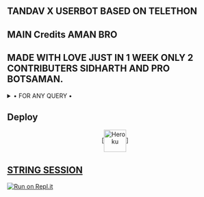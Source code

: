 ## TANDAV X USERBOT BASED ON TELETHON 

## MAIN Credits AMAN BRO 

## MADE WITH LOVE JUST IN 1 WEEK ONLY 2 CONTRIBUTERS SIDHARTH AND PRO BOTSAMAN.

<details>

  <summary> • FOR ANY QUERY • </summary>
<h2 align="center"> <a href="https://t.me/TAMDAV_X_USERBOT">JOIN OUR SUPPORT GROUP</a></h2>

</details>





## Deploy
<p align="center"><a href="https://heroku.com/deploy?template=https://github.com/SHIVGULSHAN/HEROKU-PACK"> [<img align="center" alt="Heroku" width="52px" src="https://www.nicepng.com/png/full/223-2233246_heroku-logo-salesforce-heroku.png" />]


## STRING SESSION
[![Run on Repl.it](https://repl.it/badge/github/STARKGANG/friday)](https://replit.com/@amanpandey7647/Dynamic-USERBOT-String-Session#main.py)
